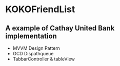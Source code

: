 # KOKOFriendList

## A example of Cathay United Bank implementation


- MVVM Design Pattern
- GCD Dispathqueue
- TabbarController & tableView
